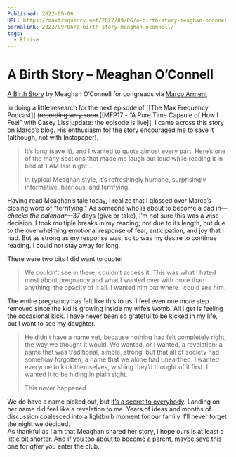 ```yaml
---
Published: 2022-09-06
URL: https://maxfrequency.net/2022/09/06/a-birth-story-meaghan-oconnell/
permalink: 2022/09/06/a-birth-story-meaghan-oconnell/
tags:
  - Eloise
---
```

# A Birth Story – Meaghan O’Connell

[A Birth Story](https://longreads.com/2014/11/06/a-birth-story/) by Meaghan O’Connell for Longreads via [Marco Arment](https://marco.org/2014/11/08/a-birth-story)  

In doing a little research for the next episode of [[The Max Frequency Podcast]] (~~recording very soon~~ [[MFP17 - “A Pure Time Capsule of How I Feel” with Casey Liss|update: the episode is live]], I came across this story on Marco’s blog. His enthusiasm for the story encouraged me to save it (although, not with Instapaper).  

> It’s long (save it), and I wanted to quote almost every part. Here’s one of the many sections that made me laugh out loud while reading it in bed at 1 AM last night…  
> 
> In typical Meaghan style, it’s refreshingly humane, surprisingly informative, hilarious, and terrifying.  

Having read Meaghan’s tale today, I realize that I glossed over Marco’s closing word of “terrifying.” As someone who is about to become a dad in—*checks the calendar*—37 days (give or take), I’m not sure this was a wise decision. I took multiple breaks in my reading; not due to its length, but due to the overwhelming emotional response of fear, anticipation, and joy that I had. But as strong as my response was, so to was my desire to continue reading. I could not stay away for long.  

There were two bits I did want to quote:  

> We couldn’t see in there; couldn’t access it. This was what I hated most about pregnancy and what I wanted over with more than anything: the opacity of it all. I wanted him out where I could see him.  

The entire pregnancy has felt like this to us. I feel even one more step removed since the kid is growing inside my wife’s womb. All I get is feeling the occasional kick. I have never been so grateful to be kicked in my life, but I want to see my daughter.  

> He didn’t have a name yet, because nothing had felt completely right, the way we thought it would. We wanted, or I wanted, a revelation; a name that was traditional, simple, strong, but that all of society had somehow forgotten; a name that we alone had unearthed. I wanted everyone to kick themselves, wishing they’d thought of it first. I wanted it to be hiding in plain sight.  
> 
> This never happened.  

We do have a name picked out, but [it’s a secret to everybody](https://zelda-archive.fandom.com/wiki/Secret_Moblin). Landing on her name did feel like a revelation to me. Years of ideas and months of discussion coalesced into a lightbulb moment for our family. I’ll never forget the night we decided.  
As thankful as I am that Meaghan shared her story, I hope ours is at least a little bit shorter. And if you too about to become a parent, maybe save this one for *after* you enter the club.